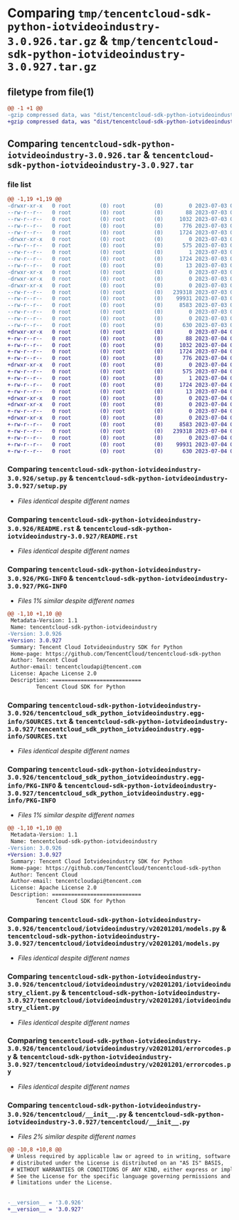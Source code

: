 # Comparing `tmp/tencentcloud-sdk-python-iotvideoindustry-3.0.926.tar.gz` & `tmp/tencentcloud-sdk-python-iotvideoindustry-3.0.927.tar.gz`

## filetype from file(1)

```diff
@@ -1 +1 @@
-gzip compressed data, was "dist/tencentcloud-sdk-python-iotvideoindustry-3.0.926.tar", last modified: Mon Jul  3 00:29:04 2023, max compression
+gzip compressed data, was "dist/tencentcloud-sdk-python-iotvideoindustry-3.0.927.tar", last modified: Tue Jul  4 00:24:25 2023, max compression
```

## Comparing `tencentcloud-sdk-python-iotvideoindustry-3.0.926.tar` & `tencentcloud-sdk-python-iotvideoindustry-3.0.927.tar`

### file list

```diff
@@ -1,19 +1,19 @@
-drwxr-xr-x   0 root         (0) root         (0)        0 2023-07-03 00:29:04.000000 tencentcloud-sdk-python-iotvideoindustry-3.0.926/
--rw-r--r--   0 root         (0) root         (0)       88 2023-07-03 00:29:04.000000 tencentcloud-sdk-python-iotvideoindustry-3.0.926/setup.cfg
--rw-r--r--   0 root         (0) root         (0)     1032 2023-07-03 00:29:04.000000 tencentcloud-sdk-python-iotvideoindustry-3.0.926/setup.py
--rw-r--r--   0 root         (0) root         (0)      776 2023-07-03 00:29:04.000000 tencentcloud-sdk-python-iotvideoindustry-3.0.926/README.rst
--rw-r--r--   0 root         (0) root         (0)     1724 2023-07-03 00:29:04.000000 tencentcloud-sdk-python-iotvideoindustry-3.0.926/PKG-INFO
-drwxr-xr-x   0 root         (0) root         (0)        0 2023-07-03 00:29:04.000000 tencentcloud-sdk-python-iotvideoindustry-3.0.926/tencentcloud_sdk_python_iotvideoindustry.egg-info/
--rw-r--r--   0 root         (0) root         (0)      575 2023-07-03 00:29:04.000000 tencentcloud-sdk-python-iotvideoindustry-3.0.926/tencentcloud_sdk_python_iotvideoindustry.egg-info/SOURCES.txt
--rw-r--r--   0 root         (0) root         (0)        1 2023-07-03 00:29:04.000000 tencentcloud-sdk-python-iotvideoindustry-3.0.926/tencentcloud_sdk_python_iotvideoindustry.egg-info/dependency_links.txt
--rw-r--r--   0 root         (0) root         (0)     1724 2023-07-03 00:29:04.000000 tencentcloud-sdk-python-iotvideoindustry-3.0.926/tencentcloud_sdk_python_iotvideoindustry.egg-info/PKG-INFO
--rw-r--r--   0 root         (0) root         (0)       13 2023-07-03 00:29:04.000000 tencentcloud-sdk-python-iotvideoindustry-3.0.926/tencentcloud_sdk_python_iotvideoindustry.egg-info/top_level.txt
-drwxr-xr-x   0 root         (0) root         (0)        0 2023-07-03 00:29:04.000000 tencentcloud-sdk-python-iotvideoindustry-3.0.926/tencentcloud/
-drwxr-xr-x   0 root         (0) root         (0)        0 2023-07-03 00:29:04.000000 tencentcloud-sdk-python-iotvideoindustry-3.0.926/tencentcloud/iotvideoindustry/
-drwxr-xr-x   0 root         (0) root         (0)        0 2023-07-03 00:29:04.000000 tencentcloud-sdk-python-iotvideoindustry-3.0.926/tencentcloud/iotvideoindustry/v20201201/
--rw-r--r--   0 root         (0) root         (0)   239318 2023-07-03 00:29:04.000000 tencentcloud-sdk-python-iotvideoindustry-3.0.926/tencentcloud/iotvideoindustry/v20201201/models.py
--rw-r--r--   0 root         (0) root         (0)    99931 2023-07-03 00:29:04.000000 tencentcloud-sdk-python-iotvideoindustry-3.0.926/tencentcloud/iotvideoindustry/v20201201/iotvideoindustry_client.py
--rw-r--r--   0 root         (0) root         (0)     8583 2023-07-03 00:29:04.000000 tencentcloud-sdk-python-iotvideoindustry-3.0.926/tencentcloud/iotvideoindustry/v20201201/errorcodes.py
--rw-r--r--   0 root         (0) root         (0)        0 2023-07-03 00:29:04.000000 tencentcloud-sdk-python-iotvideoindustry-3.0.926/tencentcloud/iotvideoindustry/v20201201/__init__.py
--rw-r--r--   0 root         (0) root         (0)        0 2023-07-03 00:29:04.000000 tencentcloud-sdk-python-iotvideoindustry-3.0.926/tencentcloud/iotvideoindustry/__init__.py
--rw-r--r--   0 root         (0) root         (0)      630 2023-07-03 00:29:04.000000 tencentcloud-sdk-python-iotvideoindustry-3.0.926/tencentcloud/__init__.py
+drwxr-xr-x   0 root         (0) root         (0)        0 2023-07-04 00:24:25.000000 tencentcloud-sdk-python-iotvideoindustry-3.0.927/
+-rw-r--r--   0 root         (0) root         (0)       88 2023-07-04 00:24:25.000000 tencentcloud-sdk-python-iotvideoindustry-3.0.927/setup.cfg
+-rw-r--r--   0 root         (0) root         (0)     1032 2023-07-04 00:24:25.000000 tencentcloud-sdk-python-iotvideoindustry-3.0.927/setup.py
+-rw-r--r--   0 root         (0) root         (0)     1724 2023-07-04 00:24:25.000000 tencentcloud-sdk-python-iotvideoindustry-3.0.927/PKG-INFO
+-rw-r--r--   0 root         (0) root         (0)      776 2023-07-04 00:24:25.000000 tencentcloud-sdk-python-iotvideoindustry-3.0.927/README.rst
+drwxr-xr-x   0 root         (0) root         (0)        0 2023-07-04 00:24:25.000000 tencentcloud-sdk-python-iotvideoindustry-3.0.927/tencentcloud_sdk_python_iotvideoindustry.egg-info/
+-rw-r--r--   0 root         (0) root         (0)      575 2023-07-04 00:24:25.000000 tencentcloud-sdk-python-iotvideoindustry-3.0.927/tencentcloud_sdk_python_iotvideoindustry.egg-info/SOURCES.txt
+-rw-r--r--   0 root         (0) root         (0)        1 2023-07-04 00:24:25.000000 tencentcloud-sdk-python-iotvideoindustry-3.0.927/tencentcloud_sdk_python_iotvideoindustry.egg-info/dependency_links.txt
+-rw-r--r--   0 root         (0) root         (0)     1724 2023-07-04 00:24:25.000000 tencentcloud-sdk-python-iotvideoindustry-3.0.927/tencentcloud_sdk_python_iotvideoindustry.egg-info/PKG-INFO
+-rw-r--r--   0 root         (0) root         (0)       13 2023-07-04 00:24:25.000000 tencentcloud-sdk-python-iotvideoindustry-3.0.927/tencentcloud_sdk_python_iotvideoindustry.egg-info/top_level.txt
+drwxr-xr-x   0 root         (0) root         (0)        0 2023-07-04 00:24:25.000000 tencentcloud-sdk-python-iotvideoindustry-3.0.927/tencentcloud/
+drwxr-xr-x   0 root         (0) root         (0)        0 2023-07-04 00:24:25.000000 tencentcloud-sdk-python-iotvideoindustry-3.0.927/tencentcloud/iotvideoindustry/
+-rw-r--r--   0 root         (0) root         (0)        0 2023-07-04 00:24:25.000000 tencentcloud-sdk-python-iotvideoindustry-3.0.927/tencentcloud/iotvideoindustry/__init__.py
+drwxr-xr-x   0 root         (0) root         (0)        0 2023-07-04 00:24:25.000000 tencentcloud-sdk-python-iotvideoindustry-3.0.927/tencentcloud/iotvideoindustry/v20201201/
+-rw-r--r--   0 root         (0) root         (0)     8583 2023-07-04 00:24:25.000000 tencentcloud-sdk-python-iotvideoindustry-3.0.927/tencentcloud/iotvideoindustry/v20201201/errorcodes.py
+-rw-r--r--   0 root         (0) root         (0)   239318 2023-07-04 00:24:25.000000 tencentcloud-sdk-python-iotvideoindustry-3.0.927/tencentcloud/iotvideoindustry/v20201201/models.py
+-rw-r--r--   0 root         (0) root         (0)        0 2023-07-04 00:24:25.000000 tencentcloud-sdk-python-iotvideoindustry-3.0.927/tencentcloud/iotvideoindustry/v20201201/__init__.py
+-rw-r--r--   0 root         (0) root         (0)    99931 2023-07-04 00:24:25.000000 tencentcloud-sdk-python-iotvideoindustry-3.0.927/tencentcloud/iotvideoindustry/v20201201/iotvideoindustry_client.py
+-rw-r--r--   0 root         (0) root         (0)      630 2023-07-04 00:24:25.000000 tencentcloud-sdk-python-iotvideoindustry-3.0.927/tencentcloud/__init__.py
```

### Comparing `tencentcloud-sdk-python-iotvideoindustry-3.0.926/setup.py` & `tencentcloud-sdk-python-iotvideoindustry-3.0.927/setup.py`

 * *Files identical despite different names*

### Comparing `tencentcloud-sdk-python-iotvideoindustry-3.0.926/README.rst` & `tencentcloud-sdk-python-iotvideoindustry-3.0.927/README.rst`

 * *Files identical despite different names*

### Comparing `tencentcloud-sdk-python-iotvideoindustry-3.0.926/PKG-INFO` & `tencentcloud-sdk-python-iotvideoindustry-3.0.927/PKG-INFO`

 * *Files 1% similar despite different names*

```diff
@@ -1,10 +1,10 @@
 Metadata-Version: 1.1
 Name: tencentcloud-sdk-python-iotvideoindustry
-Version: 3.0.926
+Version: 3.0.927
 Summary: Tencent Cloud Iotvideoindustry SDK for Python
 Home-page: https://github.com/TencentCloud/tencentcloud-sdk-python
 Author: Tencent Cloud
 Author-email: tencentcloudapi@tencent.com
 License: Apache License 2.0
 Description: ============================
         Tencent Cloud SDK for Python
```

### Comparing `tencentcloud-sdk-python-iotvideoindustry-3.0.926/tencentcloud_sdk_python_iotvideoindustry.egg-info/SOURCES.txt` & `tencentcloud-sdk-python-iotvideoindustry-3.0.927/tencentcloud_sdk_python_iotvideoindustry.egg-info/SOURCES.txt`

 * *Files identical despite different names*

### Comparing `tencentcloud-sdk-python-iotvideoindustry-3.0.926/tencentcloud_sdk_python_iotvideoindustry.egg-info/PKG-INFO` & `tencentcloud-sdk-python-iotvideoindustry-3.0.927/tencentcloud_sdk_python_iotvideoindustry.egg-info/PKG-INFO`

 * *Files 1% similar despite different names*

```diff
@@ -1,10 +1,10 @@
 Metadata-Version: 1.1
 Name: tencentcloud-sdk-python-iotvideoindustry
-Version: 3.0.926
+Version: 3.0.927
 Summary: Tencent Cloud Iotvideoindustry SDK for Python
 Home-page: https://github.com/TencentCloud/tencentcloud-sdk-python
 Author: Tencent Cloud
 Author-email: tencentcloudapi@tencent.com
 License: Apache License 2.0
 Description: ============================
         Tencent Cloud SDK for Python
```

### Comparing `tencentcloud-sdk-python-iotvideoindustry-3.0.926/tencentcloud/iotvideoindustry/v20201201/models.py` & `tencentcloud-sdk-python-iotvideoindustry-3.0.927/tencentcloud/iotvideoindustry/v20201201/models.py`

 * *Files identical despite different names*

### Comparing `tencentcloud-sdk-python-iotvideoindustry-3.0.926/tencentcloud/iotvideoindustry/v20201201/iotvideoindustry_client.py` & `tencentcloud-sdk-python-iotvideoindustry-3.0.927/tencentcloud/iotvideoindustry/v20201201/iotvideoindustry_client.py`

 * *Files identical despite different names*

### Comparing `tencentcloud-sdk-python-iotvideoindustry-3.0.926/tencentcloud/iotvideoindustry/v20201201/errorcodes.py` & `tencentcloud-sdk-python-iotvideoindustry-3.0.927/tencentcloud/iotvideoindustry/v20201201/errorcodes.py`

 * *Files identical despite different names*

### Comparing `tencentcloud-sdk-python-iotvideoindustry-3.0.926/tencentcloud/__init__.py` & `tencentcloud-sdk-python-iotvideoindustry-3.0.927/tencentcloud/__init__.py`

 * *Files 2% similar despite different names*

```diff
@@ -10,8 +10,8 @@
 # Unless required by applicable law or agreed to in writing, software
 # distributed under the License is distributed on an "AS IS" BASIS,
 # WITHOUT WARRANTIES OR CONDITIONS OF ANY KIND, either express or implied.
 # See the License for the specific language governing permissions and
 # limitations under the License.
 
 
-__version__ = '3.0.926'
+__version__ = '3.0.927'
```

